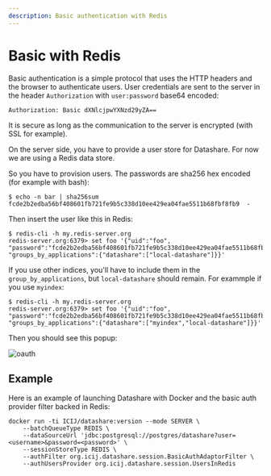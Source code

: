 ```yaml
---
description: Basic authentication with Redis
---
```


# Basic with Redis

Basic authentication is a simple protocol that uses the HTTP headers and the browser to authenticate users. User credentials are sent to the server in the header `Authorization` with `user:password` base64 encoded:

```
Authorization: Basic dXNlcjpwYXNzd29yZA==
```
It is secure as long as the communication to the server is encrypted (with SSL for example).

On the server side, you have to provide a user store for Datashare. For now we are using a Redis data store.

So you have to provision users. The passwords are sha256 hex encoded (for example with bash):
```
$ echo -n bar | sha256sum
fcde2b2edba56bf408601fb721fe9b5c338d10ee429ea04fae5511b68fbf8fb9  -
```

Then insert the user like this in Redis:

```
$ redis-cli -h my.redis-server.org
redis-server.org:6379> set foo '{"uid":"foo", "password":"fcde2b2edba56bf408601fb721fe9b5c338d10ee429ea04fae5511b68fbf8fb9", "groups_by_applications":{"datashare":["local-datashare"]}}'
```

If you use other indices, you'll have to include them in the `group_by_applications`, but `local-datashare` should remain. For exammple if you use `myindex`:

```
$ redis-cli -h my.redis-server.org
redis-server.org:6379> set foo '{"uid":"foo", "password":"fcde2b2edba56bf408601fb721fe9b5c338d10ee429ea04fae5511b68fbf8fb9", "groups_by_applications":{"datashare":["myindex","local-datashare"]}}'
```

Then you should see this popup:

![oauth](https://i.imgur.com/qec6c2k.jpg)

## Example

Here is an example of launching Datashare with Docker and the 
basic auth provider filter backed in Redis:

```
docker run -ti ICIJ/datashare:version --mode SERVER \
    --batchQueueType REDIS \
    --dataSourceUrl 'jdbc:postgresql://postgres/datashare?user=<username>&password=<password>' \
    --sessionStoreType REDIS \
    --authFilter org.icij.datashare.session.BasicAuthAdaptorFilter \
    --authUsersProvider org.icij.datashare.session.UsersInRedis
```
